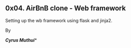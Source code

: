 ## 0x04. AirBnB clone - Web framework

Setting up the wb framework using flask and jinja2.

By

***Cyrus Muthui****

